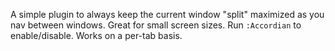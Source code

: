 A simple plugin to always keep the current window "split" maximized as you nav between windows. Great for small screen
sizes. Run `:Accordian` to enable/disable. Works on a per-tab basis.
